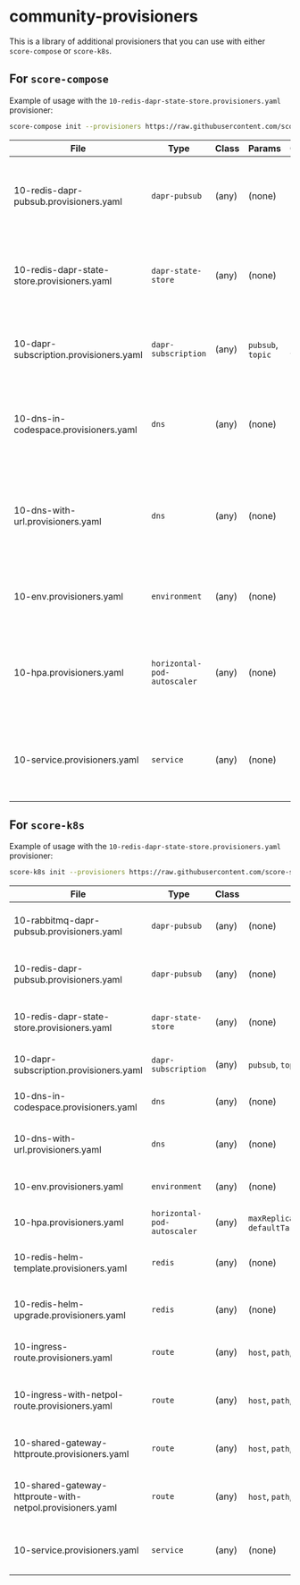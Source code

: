 # community-provisioners

This is a library of additional provisioners that you can use with either `score-compose` or `score-k8s`.

## For `score-compose`

Example of usage with the `10-redis-dapr-state-store.provisioners.yaml` provisioner:
```bash
score-compose init --provisioners https://raw.githubusercontent.com/score-spec/community-provisioners/refs/heads/main/dapr-state-store/score-compose/10-redis-dapr-state-store.provisioners.yaml
```

| File | Type | Class | Params | Outputs | Description
| ---- | ---- | ----- | ------ | ------- | -----------
| 10-redis-dapr-pubsub.provisioners.yaml      | `dapr-pubsub`               | (any)   | (none)            | `name`           | Generates a Dapr PubSub `Component` pointing to a Redis `Service`.
| 10-redis-dapr-state-store.provisioners.yaml | `dapr-state-store`          | (any)   | (none)            | `name`           | Generates a Dapr StateStore `Component` pointing to a Redis `Service`.
| 10-dapr-subscription.provisioners.yaml      | `dapr-subscription`         | (any)   | `pubsub`, `topic` | `name`, `topic`  | Generates a Dapr `Subscription` on a given Topic and `PubSub`.
| 10-dns-in-codespace.provisioners.yaml       | `dns`                       | (any)   | (none)            | `host`, `url`    | Get the forwarded port URL in current GitHub Codespace on port `8080`.
| 10-dns-with-url.provisioners.yaml           | `dns`                       | (any)   | (none)            | `host`, `url`    | Outputs a `*.localhost` domain as the hostname and associated URL in http on port `8080`.
| 10-env.provisioners.yaml                    | `environment`               | (any)   | (none)            | (none)           | Loads environment variables from a local `.env` file.
| 10-hpa.provisioners.yaml                    | `horizontal-pod-autoscaler` | (any)   | (none)            | (none)           | Generates an empty object because HPA is not supported in Docker Compose.
| 10-service.provisioners.yaml                | `service`                   | (any)   | (none)            | `name`           | Outputs the name of the Workload dependency if it exists in the list of Workloads.

## For `score-k8s`

Example of usage with the `10-redis-dapr-state-store.provisioners.yaml` provisioner:
```bash
score-k8s init --provisioners https://raw.githubusercontent.com/score-spec/community-provisioners/refs/heads/main/dapr-state-store/score-k8s/10-redis-dapr-state-store.provisioners.yaml
```

| File | Type | Class | Params | Outputs | Description
| ---- | ---- | ----- | ------ | ------- | -----------
| 10-rabbitmq-dapr-pubsub.provisioners.yaml                  | `dapr-pubsub`               | (any)   | (none)                                                                 | `name`                                  | Generates a Dapr PubSub `Component` pointing to a RabbitMQ `StatefulSet`.
| 10-redis-dapr-pubsub.provisioners.yaml                     | `dapr-pubsub`               | (any)   | (none)                                                                 | `name`                                  | Generates a Dapr PubSub `Component` pointing to a Redis `StatefulSet`.
| 10-redis-dapr-state-store.provisioners.yaml                | `dapr-state-store`          | (any)   | (none)                                                                 | `name`                                  | Generates a Dapr StateStore `Component` pointing to a Redis `StatefulSet`.
| 10-dapr-subscription.provisioners.yaml                     | `dapr-subscription`         | (any)   | `pubsub`, `topic`                                                      | `name`, `topic`                         | Generates a Dapr `Subscription` on a given Topic and `PubSub`.
| 10-dns-in-codespace.provisioners.yaml                      | `dns`                       | (any)   | (none)                                                                 | `host`, `url`                           | Get the forwarded port URL in current GitHub Codespace on port `80`.
| 10-dns-with-url.provisioners.yaml                          | `dns`                       | (any)   | (none)                                                                 | `host`, `url`                           | Outputs a `*.localhost` domain as the hostname and associated URL in http on port `80`.
| 10-env.provisioners.yaml                                   | `environment`               | (any)   | (none)                                                                 | (none)                                  | Loads environment variables from a local `.env` file.
| 10-hpa.provisioners.yaml                                   | `horizontal-pod-autoscaler` | (any)   | `maxReplicas`, `minReplicas`, `defaultTargetCPUUtilizationPercentage`  | (none)                                  | Generates an `HorizontalPodAutoscaler` manifest.
| 10-redis-helm-template.provisioners.yaml                   | `redis`                     | (any)   | (none)                                                                 | `host`, `password`, `port`, `username`  | Generates the manifests of the `bitnami/redis` Helm chart.
| 10-redis-helm-upgrade.provisioners.yaml                    | `redis`                     | (any)   | (none)                                                                 | `host`, `password`, `port`, `username`  | Deploys the `bitnami/redis` Helm chart in an existing cluster.
| 10-ingress-route.provisioners.yaml                         | `route`                     | (any)   | `host`, `path`, `port`                                                 | (none)                                  | Provisions an Ingress route on a shared Nginx instance.
| 10-ingress-with-netpol-route.provisioners.yaml             | `route`                     | (any)   | `host`, `path`, `port`                                                 | (none)                                  | Provisions an Ingress route on a shared Nginx instance, and a NetworkPolicy between them.
| 10-shared-gateway-httproute.provisioners.yaml              | `route`                     | (any)   | `host`, `path`, `port`                                                 | (none)                                  | Generates an `HTTPRoute` attached to a shared `Gateway`.
| 10-shared-gateway-httproute-with-netpol.provisioners.yaml  | `route`                     | (any)   | `host`, `path`, `port`                                                 | (none)                                  | Generates an `HTTPRoute` attached to a shared `Gateway`, and a NetworkPolicy between them.
| 10-service.provisioners.yaml                               | `service`                   | (any)   | (none)                                                                 | `name`                                  | Outputs the name of the Workload dependency if it exists in the list of Workloads.
